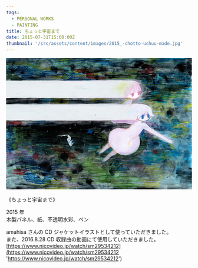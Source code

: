 ```yaml
---
tags:
  - PERSONAL WORKS
  - PAINTING
title: ちょっと宇宙まで
date: 2015-07-31T15:00:00Z
thumbnail: '/src/assets/content/images/2015_-chotto-uchuu-made.jpg'
---
```


![](/src/assets/content/images/2015_-chotto-uchuu-made.jpg)

《ちょっと宇宙まで》

2015 年  
木製パネル、紙、不透明水彩、ペン

amahisa さんの CD ジャケットイラストとして使っていただきました。  
また、2016.8.28 CD 収録曲の動画にて使用していただきました。  
[https://www.nicovideo.jp/watch/sm29534212](https://www.nicovideo.jp/watch/sm29534212 'https://www.nicovideo.jp/watch/sm29534212')
